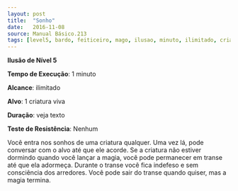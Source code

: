 ```yaml
---
layout: post
title:  "Sonho"
date:   2016-11-08
source: Manual Básico.213
tags: [level5, bardo, feiticeiro, mago, ilusao, minuto, ilimitado, criaturas, nenhum]
---
```


**Ilusão de Nível 5**

**Tempo de Execução**: 1 minuto

**Alcance**: ilimitado

**Alvo**: 1 criatura viva

**Duração**: veja texto

**Teste de Resistência**: Nenhum

Você entra nos sonhos de uma criatura qualquer. Uma vez lá, pode conversar com o alvo até que ele acorde. Se a criatura não estiver dormindo quando você lançar a magia, você pode permanecer em transe até que ela adormeça. Durante o transe você fica indefeso e sem consciência dos arredores. 
Você pode sair do transe quando quiser,  mas a magia termina.